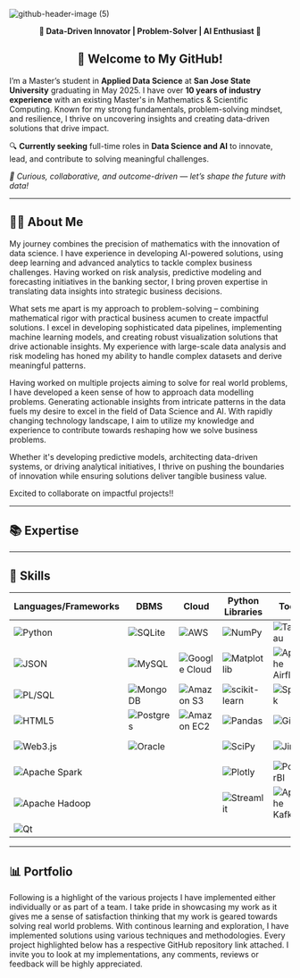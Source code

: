 ![github-header-image (5)](https://github.com/user-attachments/assets/59fe01c8-6688-4418-85cd-1c1fb81caff8)

<p align="center"><b>🌟 Data-Driven Innovator | Problem-Solver | AI Enthusiast 🚀</b></p>

<h2 align="center">👋 Welcome to My GitHub!</h2>

I’m a Master’s student in **Applied Data Science** at **San Jose State University** graduating in May 2025. I have over **10 years of industry experience** with an existing Master's in Mathematics & Scientific Computing. Known for my strong fundamentals, problem-solving mindset, and resilience, I thrive on uncovering insights and creating data-driven solutions that drive impact.

🔍 **Currently seeking** full-time roles in **Data Science and AI** to innovate, lead, and contribute to solving meaningful challenges.

*🌟 Curious, collaborative, and outcome-driven — let’s shape the future with data!*

------
## 👩‍💻 About Me

My journey combines the precision of mathematics with the innovation of data science. I have experience in developing AI-powered solutions, using deep learning and advanced analytics to tackle complex business challenges. Having worked on risk analysis, predictive modeling and forecasting initiatives in the banking sector, I bring proven expertise in translating data insights into strategic business decisions.

What sets me apart is my approach to problem-solving – combining mathematical rigor with practical business acumen to create impactful solutions. I excel in developing sophisticated data pipelines, implementing machine learning models, and creating robust visualization solutions that drive actionable insights. My experience with large-scale data analysis and risk modeling has honed my ability to handle complex datasets and derive meaningful patterns.

Having worked on multiple projects aiming to solve for real world problems, I have developed a keen sense of how to approach data modelling problems. Generating actionable insights from intricate patterns in the data fuels my desire to excel in the field of Data Science and AI. With rapidly changing technology landscape, I aim to utilize my knowledge and experience to contribute towards reshaping how we solve business problems. 

Whether it's developing predictive models, architecting data-driven systems, or driving analytical initiatives, I thrive on pushing the boundaries of innovation while ensuring solutions deliver tangible business value. 

Excited to collaborate on impactful projects!!

-------
## 📚 Expertise

_______
## 🎯 Skills

| Languages/Frameworks  | DBMS | Cloud | Python Libraries | Tools | IDE | AI |
| --- | --- | --- | --- | --- | --- | --- |
| ![Python](https://img.shields.io/badge/python-3670A0?style=for-the-badge&logo=python&logoColor=ffdd54)  | ![SQLite](https://img.shields.io/badge/sqlite-%2307405e.svg?style=for-the-badge&logo=sqlite&logoColor=white)  | ![AWS](https://img.shields.io/badge/AWS-%23FF9900.svg?style=for-the-badge&logo=amazon-aws&logoColor=white)  | ![NumPy](https://img.shields.io/badge/numpy-%23013243.svg?style=for-the-badge&logo=numpy&logoColor=white)  | ![Tableau](https://img.shields.io/badge/Tableau-E97627?style=for-the-badge&logo=Tableau&logoColor=white) | ![Anaconda](https://img.shields.io/badge/Anaconda-%2344A833.svg?style=for-the-badge&logo=anaconda&logoColor=white) | ![HuggingFace](https://img.shields.io/badge/-HuggingFace-FDEE21?style=for-the-badge&logo=HuggingFace&logoColor=black)
| ![JSON](https://img.shields.io/badge/json-5E5C5C?style=for-the-badge&logo=json&logoColor=white) | ![MySQL](https://img.shields.io/badge/mysql-%2300f.svg?style=for-the-badge&logo=mysql&logoColor=white) | ![Google Cloud](https://img.shields.io/badge/GoogleCloud-%234285F4.svg?style=for-the-badge&logo=google-cloud&logoColor=white) | ![Matplotlib](https://img.shields.io/badge/Matplotlib-%23ffffff.svg?style=for-the-badge&logo=Matplotlib&logoColor=black) | ![Apache Airflow](https://img.shields.io/badge/Apache%20Airflow-017CEE?style=for-the-badge&logo=Apache%20Airflow&logoColor=white) | ![Kaggle](https://img.shields.io/badge/Kaggle-20BEFF?style=for-the-badge&logo=Kaggle&logoColor=white) | ![LangChain](https://img.shields.io/badge/langchain-1C3C3C?style=for-the-badge&logo=langchain&logoColor=white)
| ![PL/SQL](https://img.shields.io/badge/PLSQL-F80000?style=for-the-badge&logo=oracle&logoColor=black) | ![MongoDB](https://img.shields.io/badge/MongoDB-%234ea94b.svg?style=for-the-badge&logo=mongodb&logoColor=white) | ![Amazon S3](https://img.shields.io/badge/Amazon%20S3-FF9900?style=for-the-badge&logo=amazons3&logoColor=white) | ![scikit-learn](https://img.shields.io/badge/scikit--learn-%23F7931E.svg?style=for-the-badge&logo=scikit-learn&logoColor=white) | ![Splunk](https://img.shields.io/badge/Splunk-000000?style=for-the-badge&logo=Splunk&logoColor=white) | ![VSCode](https://img.shields.io/badge/VSCode-0078D4?style=for-the-badge&logo=visual%20studio%20code&logoColor=white) | ![ChatGPT](https://img.shields.io/badge/ChatGPT-74aa9c?style=for-the-badge&logo=openai&logoColor=white)
| ![HTML5](https://img.shields.io/badge/html5-%23E34F26.svg?style=for-the-badge&logo=html5&logoColor=white) | ![Postgres](https://img.shields.io/badge/postgres-%23316192.svg?style=for-the-badge&logo=postgresql&logoColor=white) | ![Amazon EC2](https://img.shields.io/badge/Amazon%20EC2-FF9900.svg?style=for-the-badge&logo=Amazon-EC2&logoColor=white) | ![Pandas](https://img.shields.io/badge/pandas-%23150458.svg?style=for-the-badge&logo=pandas&logoColor=white) | ![Git](https://img.shields.io/badge/git-%23F05033.svg?style=for-the-badge&logo=git&logoColor=white) | ![Colab](https://img.shields.io/badge/Colab-F9AB00?style=for-the-badge&logo=googlecolab&color=525252) | ![Keras](https://img.shields.io/badge/Keras-%23D00000.svg?style=for-the-badge&logo=Keras&logoColor=white)
| ![Web3.js](https://img.shields.io/badge/web3.js-F16822?style=for-the-badge&logo=web3.js&logoColor=white) | ![Oracle](https://img.shields.io/badge/Oracle-F80000?style=for-the-badge&logo=Oracle&logoColor=white) |  | ![SciPy](https://img.shields.io/badge/SciPy-%230C55A5.svg?style=for-the-badge&logo=scipy&logoColor=%white) | ![Jira](https://img.shields.io/badge/Jira-0052CC?style=for-the-badge&logo=Jira&logoColor=white) | ![Jupyter Notebook](https://img.shields.io/badge/jupyter-%23FA0F00.svg?style=for-the-badge&logo=jupyter&logoColor=white) | ![PyTorch](https://img.shields.io/badge/PyTorch-%23EE4C2C.svg?style=for-the-badge&logo=PyTorch&logoColor=white) |
| ![Apache Spark](https://img.shields.io/badge/Apache%20Spark-FDEE21?style=flat-square&logo=apachespark&logoColor=black) |  |  | ![Plotly](https://img.shields.io/badge/Plotly-%233F4F75.svg?style=for-the-badge&logo=plotly&logoColor=white)  | ![PowerBI](https://img.shields.io/badge/PowerBI-F2C811?style=for-the-badge&logo=Power%20BI&logoColor=white) |  | ![TensorFlow](https://img.shields.io/badge/TensorFlow-%23FF6F00.svg?style=for-the-badge&logo=TensorFlow&logoColor=white) |
| ![Apache Hadoop](https://img.shields.io/badge/Apache%20Hadoop-66CCFF?style=for-the-badge&logo=apachehadoop&logoColor=black) |  |  | ![Streamlit](https://img.shields.io/badge/Streamlit-FF4B4B?style=for-the-badge&logo=Streamlit&logoColor=white) | ![Apache Kafka](https://img.shields.io/badge/Apache%20Kafka-000?style=for-the-badge&logo=apachekafka) |  | ![Github Copilot](https://img.shields.io/badge/github%20copilot-000000?style=for-the-badge&logo=githubcopilot&logoColor=white) |
| ![Qt](https://img.shields.io/badge/Qt-%23217346.svg?style=for-the-badge&logo=Qt&logoColor=white) |  |  |  |  |  | ![OpenAI](https://img.shields.io/badge/OpenAI-412991.svg?style=for-the-badge&logo=OpenAI&logoColor=white)
_______

## 📊 Portfolio

Following is a highlight of the various projects I have implemented either individually or as part of a team. I take pride in showcasing my work as it gives me a sense of satisfaction thinking that my work is geared towards solving real world problems. With continous learning and exploration, I have implemented solutions using various techniques and methodologies. Every project highlighted below has a respective GitHub repository link attached. I invite you to look at my implementations, any comments, reviews or feedback will be highly appreciated. 

<!--
|Project 1 | Project 2 | Project 3|
|--- | ---| ---|
|--- URL: \ Description: \| ---| ---|

### Deep Learning
### Computer Vision
### Machine Learning
### Data Mining
### Database Systems
### Data Visualization

## 🏛️ Courses / Certifications

## 🏅 Achievements

<!--
**eshita1991/eshita1991** is a ✨ _special_ ✨ repository because its `README.md` (this file) appears on your GitHub profile.

Here are some ideas to get you started:

- 🔭 I’m currently working on ...
- 🌱 I’m currently learning ...
- 👯 I’m looking to collaborate on ...
- 🤔 I’m looking for help with ...
- 💬 Ask me about ...
- 📫 How to reach me: ...
- 😄 Pronouns: ...
- ⚡ Fun fact: ...
-->

